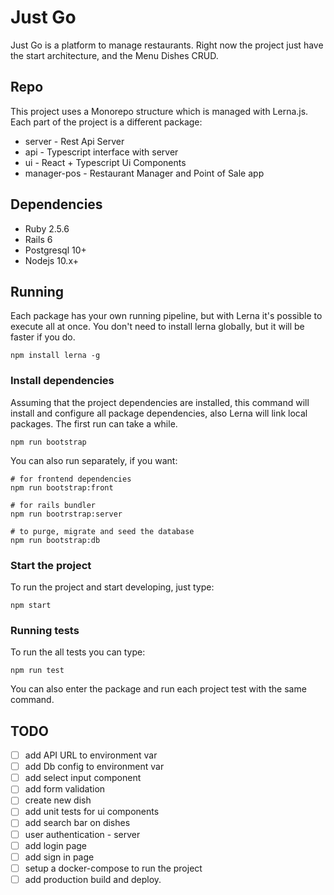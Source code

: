 # Just Go

Just Go is a platform to manage restaurants. Right now the project just have the start architecture, and the Menu Dishes CRUD.

## Repo

This project uses a Monorepo structure which is managed with Lerna.js. Each part of the project is a different package:

- server - Rest Api Server
- api - Typescript interface with server
- ui - React + Typescript Ui Components
- manager-pos - Restaurant Manager and Point of Sale app

## Dependencies

- Ruby 2.5.6
- Rails 6
- Postgresql 10+
- Nodejs 10.x+

## Running

Each package has your own running pipeline, but with Lerna it's possible to execute all at once. You don't need to install lerna globally, but it will be faster if you do.

    npm install lerna -g

### Install dependencies

Assuming that the project dependencies are installed, this command will install and configure all package dependencies, also Lerna will link local packages. The first run can take a while.

    npm run bootstrap

You can also run separately, if you want:

    # for frontend dependencies
    npm run bootstrap:front 
    
    # for rails bundler
    npm run bootrstrap:server
    
    # to purge, migrate and seed the database
    npm run bootstrap:db

### Start the project

To run the project and start developing, just type:

    npm start

### Running tests

To run the all tests you can type:

    npm run test

You can also enter the package and run each project test with the same command.

## TODO

- [ ]  add API URL to environment var
- [ ]  add Db config to environment var
- [ ]  add select input component
- [ ]  add form validation
- [ ]  create new dish
- [ ]  add unit tests for ui components
- [ ]  add search bar on dishes
- [ ]  user authentication - server
- [ ]  add login page
- [ ]  add sign in page
- [ ]  setup a docker-compose to run the project
- [ ]  add production build and deploy.